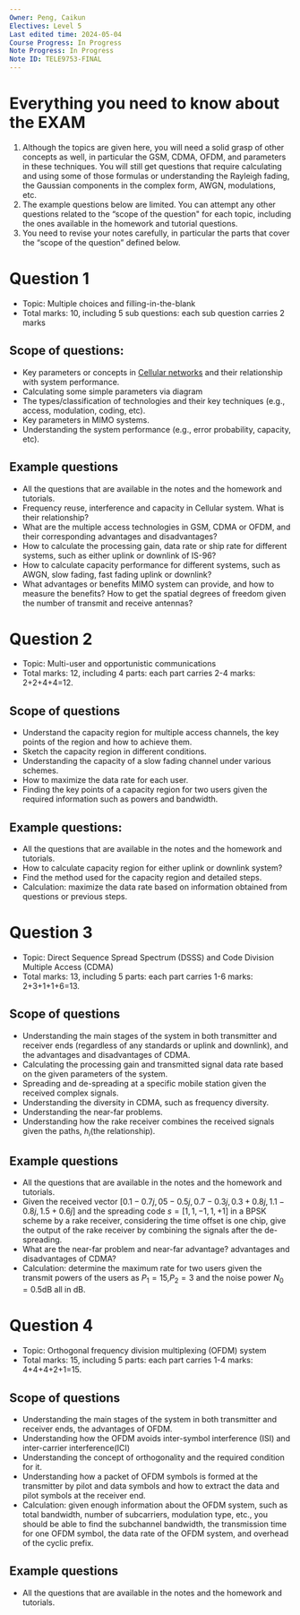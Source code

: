 ```yaml
---
Owner: Peng, Caikun
Electives: Level 5
Last edited time: 2024-05-04
Course Progress: In Progress
Note Progress: In Progress
Note ID: TELE9753-FINAL
---
```


# Everything you need to know about the EXAM

1) Although the topics are given here, you will need a solid grasp of other concepts as well, in particular the GSM, CDMA, OFDM, and parameters in these techniques. You will still get questions that require calculating and using some of those formulas or understanding the Rayleigh fading, the Gaussian components in the complex form, AWGN, modulations, etc.
2) The example questions below are limited. You can attempt any other questions related to the “scope of the question" for each topic, including the ones available in the homework and tutorial questions.
3) You need to revise your notes carefully, in particular the parts that cover the “scope of the question” defined below.

# Question 1
- Topic: Multiple choices and filling-in-the-blank
- Total marks: 10, including 5 sub questions: each sub question carries 2 marks
## Scope of questions:
- Key parameters or concepts in [Cellular networks](7.%20TELE9753%20Cellular%20System%20-%20Multiple%20Access%20and%20Interference%20Management.md#cellular-concept) and their relationship with system performance.
- Calculating some simple parameters via diagram
- The types/classification of technologies and their key techniques (e.g., access, modulation, coding, etc).
- Key parameters in MIMO systems. 
- Understanding the system performance (e.g., error probability, capacity, etc).
## Example questions
- All the questions that are available in the notes and the homework and tutorials.
- Frequency reuse, interference and capacity in Cellular system. What is their relationship?
- What are the multiple access technologies in GSM, CDMA or OFDM, and their corresponding advantages and disadvantages?
- How to calculate the processing gain, data rate or ship rate for different systems, such as either uplink or downlink of IS-96?
- How to calculate capacity performance for different systems, such as AWGN, slow fading, fast fading uplink or downlink?
- What advantages or benefits MIMO system can provide, and how to measure the benefits? How to get the spatial degrees of freedom given the number of transmit and receive antennas?

# Question 2
- Topic: Multi-user and opportunistic communications
- Total marks: 12, including 4 parts: each part carries 2-4 marks: 2+2+4+4=12.
## Scope of questions
- Understand the capacity region for multiple access channels, the key points of the region and how to achieve them.
- Sketch the capacity region in different conditions.
- Understanding the capacity of a slow fading channel under various schemes.
- How to maximize the data rate for each user.
- Finding the key points of a capacity region for two users given the required information such as powers and bandwidth.
## Example questions:
- All the questions that are available in the notes and the homework and tutorials.
- How to calculate capacity region for either uplink or downlink system?
- Find the method used for the capacity region and detailed steps.
- Calculation: maximize the data rate based on information obtained from questions or previous steps.

# Question 3
- Topic: Direct Sequence Spread Spectrum (DSSS) and Code Division Multiple Access (CDMA)
- Total marks: 13, including 5 parts: each part carries 1-6 marks: 2+3+1+1+6=13.
## Scope of questions
- Understanding the main stages of the system in both transmitter and receiver ends (regardless of any standards or uplink and downlink), and the advantages and disadvantages of CDMA.
- Calculating the processing gain and transmitted signal data rate based on the given parameters of the system.
- Spreading and de-spreading at a specific mobile station given the received complex signals. 
- Understanding the diversity in CDMA, such as frequency diversity.
- Understanding the near-far problems.
- Understanding how the rake receiver combines the received signals  given the paths, $h_i$(the relationship).
## Example questions
- All the questions that are available in the notes and the homework and tutorials.
- Given the received vector $[0.1-0.7j,05-0.5j,0.7-0.3j,0.3+0.8j,1.1 -0.8j, 1.5 +0.6j]$ and the spreading code $s= [1,1,-1,1, +1]$ in a BPSK scheme by a rake receiver, considering the time offset is one chip, give the output of the rake receiver by combining the signals after the de-spreading. 
- What are the near-far problem and near-far advantage? advantages and disadvantages of CDMA?
- Calculation: determine the maximum rate for two users given the transmit powers of the users as $P_1=15$,$P_2=3$ and the noise power $N_0=0.5$dB all in dB.

# Question 4
- Topic: Orthogonal frequency division multiplexing (OFDM) system
- Total marks: 15, including 5 parts: each part carries 1-4 marks: 4+4+4+2+1=15.
## Scope of questions
- Understanding the main stages of the system in both transmitter and receiver ends, the advantages of OFDM.
- Understanding how the OFDM avoids inter-symbol interference (ISI) and inter-carrier interference(ICI)
- Understanding the concept of orthogonality and the required condition for it.
- Understanding how a packet of OFDM symbols is formed at the transmitter by pilot and data symbols and how to extract the data and pilot symbols at the receiver end.
- Calculation: given enough information about the OFDM system, such as total bandwidth, number of subcarriers, modulation type, etc., you should be able to find the subchannel bandwidth, the transmission time for one OFDM symbol, the data rate of the OFDM system, and overhead of the cyclic prefix.
## Example questions
- All the questions that are available in the notes and the homework and tutorials.
